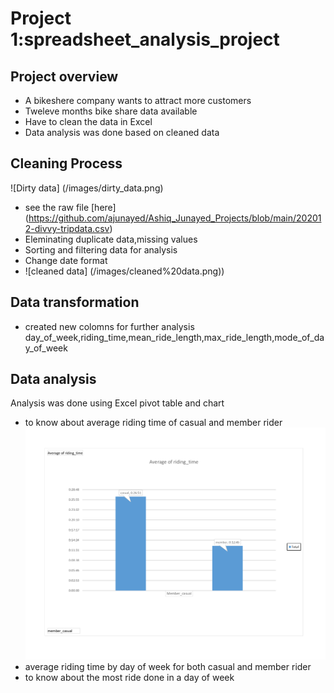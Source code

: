 # Project 1:spreadsheet_analysis_project
## Project overview
- A bikeshere company wants to attract more customers
- Tweleve months bike share data available
- Have to clean the data in Excel 
- Data analysis was done based on cleaned data
## Cleaning Process
![Dirty data] (/images/dirty_data.png) 
- see the raw file [here] (https://github.com/ajunayed/Ashiq_Junayed_Projects/blob/main/202012-divvy-tripdata.csv)
- Eleminating duplicate data,missing values
- Sorting and filtering data for analysis
- Change date format 
- ![cleaned data] (/images/cleaned%20data.png)) 
## Data transformation
- created new colomns for further analysis day_of_week,riding_time,mean_ride_length,max_ride_length,mode_of_day_of_week
## Data analysis
Analysis was done using Excel pivot table and chart 
- to know about average riding time of casual and member rider
![avg riding time](/images/Avg-riding-time.png)
- average riding time by day of week for both casual and member rider
- to know about the most ride done in a day of week
